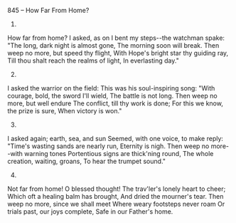 845 – How Far From Home?


1.
How far from home?  I asked, as on
I bent my steps--the watchman spake:
"The long, dark night is almost gone,
The morning soon will break.
Then weep no more, but speed thy flight,
With Hope's bright star thy guiding ray,
Till thou shalt reach the realms of light,
In everlasting day."

2.
I asked the warrior on the field:
This was his soul-inspiring song:
"With courage, bold, the sword I'll wield,
The battle is not long.
Then weep no more, but well endure
The conflict, till thy work is done;
For this we know, the prize is sure,
When victory is won."

3.
I asked again; earth, sea, and sun
Seemed, with one voice, to make reply:
"Time's wasting sands are nearly run,
Eternity is nigh.
Then weep no more--with warning tones
Portentious signs are thick'ning round,
The whole creation, waiting, groans, 
To hear the trumpet sound."

4.
Not far from home!  O blessed thought!
The trav'ler's lonely heart to cheer;
Which oft a healing balm has brought,
And dried the mourner's tear.
Then weep no more, since we shall meet
Where weary footsteps never roam
Or trials past, our joys complete,
Safe in our Father's home.

